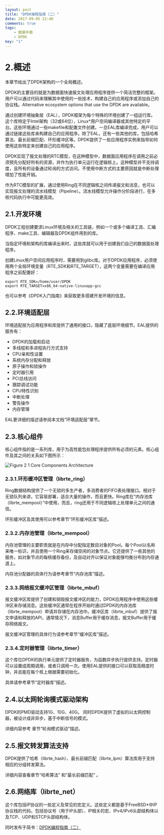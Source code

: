 ```yaml
---
layout: post
title: "DPDK编程指南（二）"
date: 2017-09-05 22:40
comments: true
tags: 
	- 数据平面
	- DPDK
key: "1"
---
```


# 2.概述
本章节给出了DPDK架构的一个全局概述。

DPDK的主要目的就是为数据面快速报文处理应用程序提供一个简洁完整的框架。用户可以通过代码来理解其中使用的一些技术，构建自己的应用程序或添加自己的协议栈。Alternative ecosystem options that use the DPDK are available。

通过创建环境抽象层（EAL），DPDK框架为每个特殊的环境创建了一组运行库。这个库特定于Intel架构（32或64位），Linux*用户空间编译器或其他特定的平台。这些环境通过一些makefile和配置文件创建。一旦EAL库编译完成，用户可以通过链接这些库来构建自己的应用程序。除了EAL，还有一些其他的库，包括哈希算法、最长前缀匹配、环形缓冲区等。DPDK提供了一些应用程序实例来指导如何使用这些特定来创建自己的应用程序。

<!-- more -->

DPDK实现了报文处理的RTC模型，在这种模型中，数据面应用程序在调用之前必须预先分配好所有的资源，并作为执行单元运行在逻辑核上。这种模型并不支持调度，且所有的设备通过轮询的方式访问。不使用中断方式的主要原因就是中断处理增加了性能开销。

作为RTC模型的扩展，通过使用Ring在不同逻辑核之间传递报文和消息，也可以实现报文处理的流水线模型（Pipeline）。流水线模型允许操作分阶段进行，在多核代码执行中可能更高效。

## 2.1.开发环境
DPDK工程创建要求Linux环境及相关的工具链，例如一个或多个编译工具、汇编程序、make工具、编辑器及DPDK组件用到的库。

当指定环境和架构的库编译出来时，这些库就可以用于创建我们自己的数据面处理程序。

创建Linux用户空间应用程序时，需要用到glibc库。对于DPDK应用程序，必须使用两个全局环境变量（RTE_SDK和RTE_TARGET），这两个变量需要在编译应用程序之前配置好：
```
export RTE_SDK=/home/user/DPDK
export RTE_TARGET=x86_64-native-linuxapp-gcc
```
也可以参考《DPDK入门指南》来获取更多搭建开发环境的信息。

## 2.2.环境适配层
环境适配层为应用程序和库提供了通用的接口，隐藏了底层环境细节。EAL提供的服务有：
* DPDK的加载和启动
* 多线程和多进程执行方式支持
* CPU亲和性设置
* 系统内存分配和释放
* 原子操作和锁操作
* 定时器引用
* PCI总线访问
* 跟踪调试功能
* CPU特性识别
* 中断处理
* 警告操作
* 内存管理

EAL更详细的描述请参阅本文档“环境适配层”章节。

## 2.3.核心组件
核心组件指的是一系列库，用于为高性能包处理程序提供所有必须的元素。核心组件及其之间的关系如下图所示：

![Figure 2 1 Core Components Architecture](http://upload-images.jianshu.io/upload_images/7246758-b383a7dbd7e4d7a8.png?imageMogr2/auto-orient/strip%7CimageView2/2/w/1240)

### 2.3.1.环形缓冲区管理（librte_ring）
Ring数据结构提供了一个无锁的多生产者，多消费者的FIFO表处理接口。相对于无锁队列来讲，它容易部署，适合大量的操作，而且更快。Ring库在“内存池库（librte_mempool）”中使用，而且，ring还用于不同逻辑核上处理单元之间的通信。

环形缓冲区及其使用可以参考章节“环形缓冲区库”描述。

### 2.3.2.内存池管理（librte_mempool）
内存池管理的主要职责就是在内存中分配指定数目对象的Pool。每个Pool以名称来唯一标识，并且使用一个Ring来存储空闲的对象节点。它还提供了一些其他的服务，如对象节点的每核缓存备份，及自动对齐以保证对象能够均衡分布到内存通道上。

内存池分配器的具体行为请参考章节“内存池库”描述。

### 2.3.3.网络报文缓冲区管理（librte_mbuf）
报文缓冲区库提供了创建和销毁报文缓冲区的能力，DPDK应用程序中使用这些缓冲区来存储消息。这些缓冲区通常在程序开始时通过DPDK的内存池库（librte_mempool）申请并存储在内存池中。缓冲区库（librte_mbuf）提供了报文申请和释放的API，通常情况下，消息Buffer用于缓存消息，报文Buffer用于缓存网络报文。

报文缓冲区管理的具体行为请参考章节“缓冲区库”描述。

### 2.3.4.定时器管理（librte_timer）
这个库位DPDK的执行单元提供了定时器服务，为函数异步执行提供支持。定时器可以设置成周期调用，或者只调用一次。使用EAL提供的接口可以获取高精度时钟，并且能在每个核上根据需要初始化。

具体请参考章节“定时器库”描述。

## 2.4.以太网轮询模式驱动架构
DPDK的PMD驱动支持1G、10G、40G。 同时DPDK提供了虚拟的以太网控制器，被设计成非异步，基于中断信号的模式。

详细内容参考 章节“轮询模式驱动”描述。

## 2.5.报文转发算法支持
DPDK提供了哈希（librte_hash）、最长前缀匹配（librte_lpm）算法库用于支持相应的分组转发算法。

详细内容查看章节“哈希算法” 和“最长前缀匹配” 。

## 2.6.网络库（librte_net）
这个库包括IP协议的一些定义及常见的宏定义。这些定义都是基于FreeBSD*中IP协议栈的代码，包括协议号（用于IP头部）、IP相关的宏、IPv4/IPv6头部结构体以及TCP、UDP和STCP头部结构体。

同时发布于简书：[DPDK编程指南（二）](http://www.jianshu.com/p/3a843bb24333)